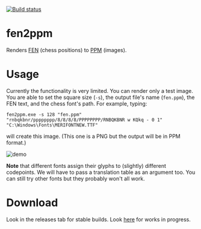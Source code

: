 [![Build status](https://ci.appveyor.com/api/projects/status/rw6f5q1441rw3bl7/branch/main?svg=true)](https://ci.appveyor.com/project/dejbug/fen2ppm/branch/main)


# fen2ppm

Renders [FEN](https://en.wikipedia.org/wiki/Forsyth%E2%80%93Edwards_Notation) (chess positions) to [PPM](https://en.wikipedia.org/wiki/Netpbm) (images).

# Usage

Currently the functionality is very limited. You can render only a test image. You are able to set the square size (`-s`), the output file's name (`fen.ppm`), the FEN text, and the chess font's path. For example, typing:

```
fen2ppm.exe -s 128 "fen.ppm" "rnbqkbnr/pppppppp/8/8/8/8/PPPPPPPP/RNBQKBNR w KQkq - 0 1" "C:\Windows\Fonts\MERIFONTNEW.TTF"
```

will create this image. (This one is a PNG but the output will be in PPM format.)

![demo](../assets/fen.png?raw=true)

**Note** that different fonts assign their glyphs to (slightly) different codepoints. We will have to pass a translation table as an argument too. You can still try other fonts but they probably won't all work.

# Download

Look in the releases tab for stable builds. Look [here](https://ci.appveyor.com/project/dejbug/fen2ppm/branch/main/artifacts) for works in progress.
